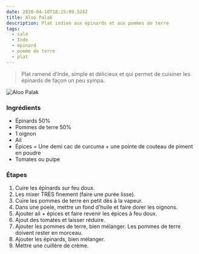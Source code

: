 ```yaml
---
date: 2020-04-10T18:15:09.324Z
title: Aloo Palak
description: Plat indien aux épinards et aux pommes de terre
tags:
  - salé
  - Inde
  - épinard
  - pomme de terre
  - plat
---
```


> Plat ramené d'Inde, simple et délicieux et qui permet de cuisiner les épinards de façon un peu sympa.

![Aloo Palak](/assets/aloo-palak.jpg "Aloo Palak")

### Ingrédients

- Épinards 50%
- Pommes de terre 50%
- 1 oignon
- Ail
- Épices = Une demi cac de curcuma + une pointe de couteau de piment en poudre
- Tomates ou pulpe

### Étapes

1. Cuire les épinards sur feu doux.
2. Les mixer TRÈS finement (faire une purée lisse).
3. Cuire les pommes de terre en petit dès à la vapeur.
4. Dans une poele, mettre un fond d'huile et faire dorer les oignons.
5. Ajouter ail + épices et faire revenir les épices à feu doux.
6. Ajout des tomates et laisser réduire.
7. Ajouter les pommes de terre, bien mélanger. Les pommes de terre doivent rester en morceau.
8. Ajouter les épinards, bien mélanger.
9. Mettre une cuillère de crème.
